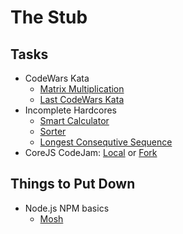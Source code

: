 # The Stub

## Tasks
- CodeWars Kata
  - [Matrix Multiplication](https://www.codewars.com/kata/matrix-multiplier)
  - [Last CodeWars Kata](http://www.codewars.com/kata/functional-sql)
- Incomplete Hardcores
  - [Smart Calculator](https://github.com/TomSssM/smart-calculator)
  - [Sorter](https://github.com/TomSssM/sorter)
  - [Longest Consequtive Sequence](https://github.com/TomSssM/longest-consecutive-sequence)
- CoreJS CodeJam: [Local](./codejam-corejs) or [Fork](https://github.com/TomSssM/js-assignments)

## Things to Put Down
- Node.js NPM basics
  - [Mosh](https://youtu.be/TlB_eWDSMt4)
